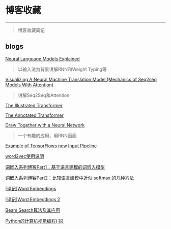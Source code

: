 # 博客收藏
---
> 博客收藏简记

## blogs

[Neural Language Models Explained](https://ofir.io/Neural-Language-Modeling-From-Scratch/)
> 以输入法为背景讲解RNN和Weight Typing等

[Visualizing A Neural Machine Translation Model (Mechanics of Seq2seq Models With Attention)](https://jalammar.github.io/visualizing-neural-machine-translation-mechanics-of-seq2seq-models-with-attention/)
> 讲解Seq2Seq和Attention

[The Illustrated Transformer](https://jalammar.github.io/illustrated-transformer/)

[The Annotated Transformer](http://nlp.seas.harvard.edu/2018/04/03/attention.html)

[Draw Together with a Neural Network](https://magenta.tensorflow.org/sketch-rnn-demo)
> 一个有趣的应用，用RNN画画

[Example of TensorFlows new Input Pipeline](https://kratzert.github.io/2017/06/15/example-of-tensorflows-new-input-pipeline.html)

[word2vec使用说明](http://jacoxu.com/word2vector/)

[词嵌入系列博客Part1：基于语言建模的词嵌入模型](https://www.jiqizhixin.com/articles/2016-10-23-2)

[词嵌入系列博客Part2：比较语言建模中近似 softmax 的几种方法](https://www.jiqizhixin.com/articles/2016-10-26)

[[译记]Word Embeddings](http://kissg.me/2017/12/25/word_embeddings_0to1/)

[[译记]Word Embeddings 2](http://kissg.me/2017/12/25/word_embeddings_1to2/)

[Beam Search算法及其应用](http://hongbomin.com/2017/06/23/beam-search/)

[Python的计算机视觉编程(书)](https://yongyuan.name/pcvwithpython/)